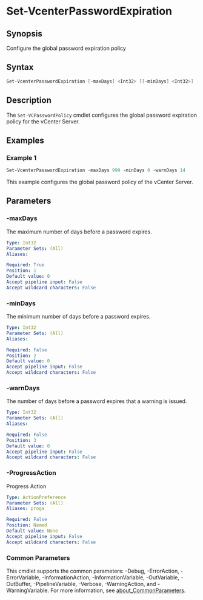 # Set-VcenterPasswordExpiration

## Synopsis

Configure the global password expiration policy

## Syntax

```powershell
Set-VcenterPasswordExpiration [-maxDays] <Int32> [[-minDays] <Int32>] [[-warnDays] <Int32>] [-ProgressAction <ActionPreference>] [<CommonParameters>]
```

## Description

The `Set-VCPasswordPolicy` cmdlet configures the global password expiration policy for the vCenter Server.

## Examples

### Example 1

```powershell
Set-VcenterPasswordExpiration -maxDays 999 -minDays 0 -warnDays 14
```

This example configures the global password policy of the vCenter Server.

## Parameters

### -maxDays

The maximum number of days before a password expires.

```yaml
Type: Int32
Parameter Sets: (All)
Aliases:

Required: True
Position: 1
Default value: 0
Accept pipeline input: False
Accept wildcard characters: False
```

### -minDays

The minimum number of days before a password expires.

```yaml
Type: Int32
Parameter Sets: (All)
Aliases:

Required: False
Position: 2
Default value: 0
Accept pipeline input: False
Accept wildcard characters: False
```

### -warnDays

The number of days before a password expires that a warning is issued.

```yaml
Type: Int32
Parameter Sets: (All)
Aliases:

Required: False
Position: 3
Default value: 0
Accept pipeline input: False
Accept wildcard characters: False
```

### -ProgressAction

Progress Action

```yaml
Type: ActionPreference
Parameter Sets: (All)
Aliases: proga

Required: False
Position: Named
Default value: None
Accept pipeline input: False
Accept wildcard characters: False
```

### Common Parameters

This cmdlet supports the common parameters: -Debug, -ErrorAction, -ErrorVariable, -InformationAction, -InformationVariable, -OutVariable, -OutBuffer, -PipelineVariable, -Verbose, -WarningAction, and -WarningVariable. For more information, see [about_CommonParameters](http://go.microsoft.com/fwlink/?LinkID=113216).
